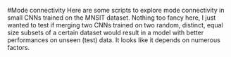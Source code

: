 #Mode connectivity
Here are some scripts to explore mode connectivity in small CNNs trained on the MNSIT dataset.
Nothing too fancy here, I just wanted to test if merging two CNNs trained on two random, distinct, equal size subsets of a certain dataset would result in a model with better performances on unseen (test) data. 
It looks like it depends on numerous factors.
